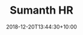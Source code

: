 ---
title: Sumanth HR
date: 2018-12-20T13:44:30+10:00
image: images/team/sumanthhr.jpg
jobtitle: Chief Executive Officer
linkedinurl: 'https://www.linkedin.com/sumanthhr'
promoted: true
weight: 2
published: true
---